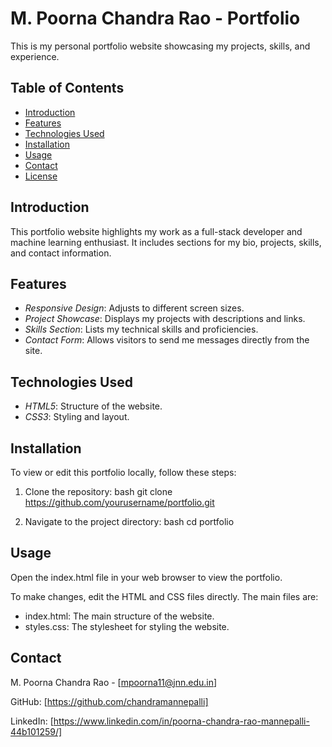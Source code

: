 # M. Poorna Chandra Rao - Portfolio

This is my personal portfolio website showcasing my projects, skills, and experience.

## Table of Contents

- [Introduction](#introduction)
- [Features](#features)
- [Technologies Used](#technologies-used)
- [Installation](#installation)
- [Usage](#usage)
- [Contact](#contact)
- [License](#license)

## Introduction

This portfolio website highlights my work as a full-stack developer and machine learning enthusiast. It includes sections for my bio, projects, skills, and contact information.

## Features

- *Responsive Design*: Adjusts to different screen sizes.
- *Project Showcase*: Displays my projects with descriptions and links.
- *Skills Section*: Lists my technical skills and proficiencies.
- *Contact Form*: Allows visitors to send me messages directly from the site.

## Technologies Used

- *HTML5*: Structure of the website.
- *CSS3*: Styling and layout.

## Installation

To view or edit this portfolio locally, follow these steps:

1. Clone the repository:
    bash
    git clone https://github.com/yourusername/portfolio.git
    
2. Navigate to the project directory:
    bash
    cd portfolio
    

## Usage

Open the index.html file in your web browser to view the portfolio.

To make changes, edit the HTML and CSS files directly. The main files are:
- index.html: The main structure of the website.
- styles.css: The stylesheet for styling the website.

## Contact

M. Poorna Chandra Rao - [mpoorna11@jnn.edu.in]

GitHub: [https://github.com/chandramannepalli]

LinkedIn: [https://www.linkedin.com/in/poorna-chandra-rao-mannepalli-44b101259/]
